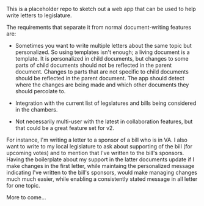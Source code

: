 
This is a placeholder repo to sketch out a web app that can be used to help write letters to legislature.

The requirements that separate it from normal document-writing features are:

* Sometimes you want to write multiple letters about the same topic but personalized. So using templates isn't enough; a living document is a template. It is personalized in child documents, but changes to some parts of child documents should not be reflected in the parent document.  Changes to parts that are not specific to child documents should be reflected in the parent document.  The app should detect where the changes are being made and which other documents they should percolate to.

* Integration with the current list of legslatures and bills being considered in the chambers.

* Not necessarily multi-user with the latest in collaboration features, but that could be a great feature set for v2.

For instance, I'm writing a letter to a sponsor of a bill who is in VA.  I also want to write to my local legislature to ask about supporting of the bill (for upcoming votes) and to mention that I've written to the bill's sponsors.  Having the boilerplate about my support in the latter documents update if I make changes in the first letter, while maintaing the personalized message indicating I've written to the bill's sponsors, would make managing changes much much easier, while enabling a consistently stated message in all letter for one topic.


More to come...
